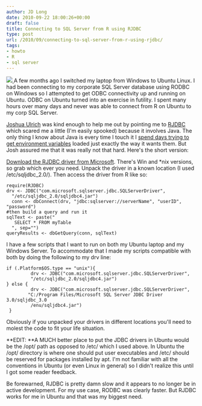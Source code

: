 ```yaml
---
author: JD Long
date: 2010-09-22 18:00:26+00:00
draft: false
title: Connecting to SQL Server from R using RJDBC
type: post
url: /2010/09/connecting-to-sql-server-from-r-using-rjdbc/
tags:
- howto
- R
- sql server
---
```


[![](https://www.cerebralmastication.com/wp-content/uploads/2010/09/sql_server_2008_logo-300x187.png)
](https://www.cerebralmastication.com/wp-content/uploads/2010/09/sql_server_2008_logo.png)A few months ago I switched my laptop from Windows to Ubuntu Linux. I had been connecting to my corporate SQL Server database using RODBC on Windows so I attempted to get ODBC connectivity up and running on Ubuntu. ODBC on Ubuntu turned into an exercise in futility. I spent many hours over many days and never was able to connect from R on Ubuntu to my corp SQL Server.

[Joshua Ulrich](http://www.fosstrading.com/) was kind enough to help me out by pointing me to [RJDBC](http://www.rforge.net/RJDBC/) which scared me a little (I'm easily spooked) because it involves Java. The only thing I know about Java is every time I touch it I [spend days trying to get environment variables](http://stackoverflow.com/questions/3311940/r-rjava-package-install-failing) loaded just exactly the way it wants them. But Josh assured me that it was really not that hard. Here's the short version:

[Download the RJDBC driver from Microsoft](http://www.microsoft.com/downloads/en/details.aspx?FamilyID=a737000d-68d0-4531-b65d-da0f2a735707&displaylang=en). There's Win and *nix versions, so grab which ever you need. Unpack the driver in a known location (I used /etc/sqljdbc_2.0/). Then access the driver from R like so:

    
    require(RJDBC)
    drv <- JDBC("com.microsoft.sqlserver.jdbc.SQLServerDriver",
      "/etc/sqljdbc_2.0/sqljdbc4.jar") 
      conn <- dbConnect(drv, "jdbc:sqlserver://serverName", "userID", "password")
    #then build a query and run it
    sqlText <- paste("
       SELECT * FROM myTable
      ", sep="")
    queryResults <- dbGetQuery(conn, sqlText)


I have a few scripts that I want to run on both my Ubuntu laptop and my Windows Server. To accommodate that I made my scripts compatible with both by doing the following to my drv line:

    
    if (.Platform$OS.type == "unix"){
             drv <- JDBC("com.microsoft.sqlserver.jdbc.SQLServerDriver",
             "/etc/sqljdbc_2.0/sqljdbc4.jar")
    } else {
             drv <- JDBC("com.microsoft.sqlserver.jdbc.SQLServerDriver",
            "C:/Program Files/Microsoft SQL Server JDBC Driver 3.0/sqljdbc_3.0
             /enu/sqljdbc4.jar")
     }


Obviously if you unpacked your drivers in different locations you'll need to molest the code to fit your life situation.

**EDIT: **A MUCH better place to put the JDBC drivers in Ubuntu would be the /opt/ path as opposed to /etc/ which I used above. In Ubuntu the /opt/ directory is where one should put user executables and /etc/ should be reserved for packages installed by apt. I'm not familiar with all the conventions in Ubuntu (or even Linux in general) so I didn't realize this until I got some reader feedback. 

Be forewarned, RJDBC is pretty damn slow and it appears to no longer be in active development. For my use case, RODBC was clearly faster. But RJDBC works for me in Ubuntu and that was my biggest need.
